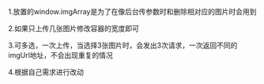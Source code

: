   1.放置的window.imgArray是为了在像后台传参数时和删除相对应的图片时会用到

  2.如果只上传几张图片修改容器的宽度即可

  3.可多选，一次上传，当选择3张图片时，会发出3次请求，一次返回不同的imgUrl地址，不会出现重复的情况
  
  4.根据自己需求进行改动